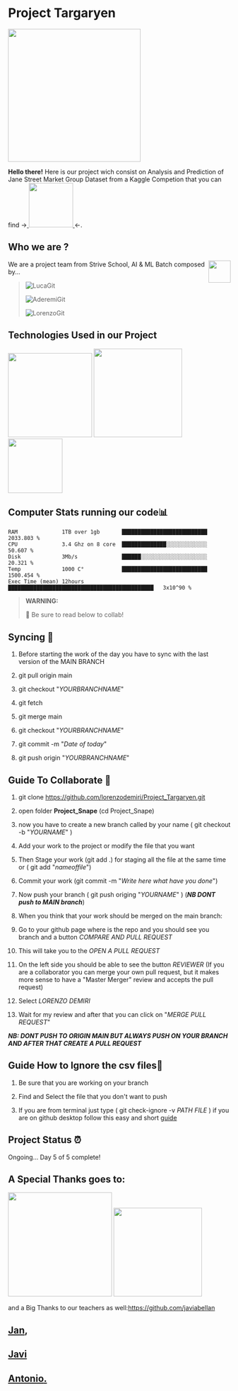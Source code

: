 # Project Targaryen 
<img align = "center" src="https://media.giphy.com/media/SttjdhNoGHtLcwazpo/giphy.gif" width="300">



**Hello there!** 
Here is our project wich consist on Analysis and Prediction of Jane Street Market Group Dataset from a Kaggle Competion that you can find -><a href="(https://www.kaggle.com/c/jane-street-market-prediction">
    <img src="https://www.janestreet.com/assets/logo_horizontal.png" width="100" >
  </a><-.

## **Who we are ?**

We are a project team from Strive School, AI & ML Batch
  <a href="https://strive.school/">
    <img src="https://images.typeform.com/images/b2bYUGSFJFL6/image/default" width="50" align = "right" >
  </a>
composed by...
>
> ![LucaGit](https://img.shields.io/badge/Luca-GitHub-100000?style=for-the-badge&logo=github&logoColor=white?link=https://github.com/lpianta/left&link=https://github.com/lpianta/right)
>
> ![AderemiGit](https://img.shields.io/badge/Aderemi-GitHub-100000?style=for-the-badge&logo=github&logoColor=white?link=https://github.com/AderemiF)
>
> ![LorenzoGit](https://img.shields.io/badge/Lorenzo-GitHub-100000?style=for-the-badge&logo=github&logoColor=white?link=https://github.com/lorenzodemiri/left&link=https://github.com/lorenzodemiri/right)

## **Technologies Used in our Project**

<img src="https://forthebadge.com/images/badges/made-with-python.svg" width="190" >
<img src="https://img.shields.io/badge/Made%20with-Jupyter-orange?style=for-the-badge&logo=Jupyter" width="200" >
<img src="https://forthebadge.com/images/badges/built-with-love.svg" width="123" >

## **Computer Stats running our code**📊
<!--START_SECTION:waka-->
```text
RAM              1TB over 1gb       ███████████████████████████   2033.803 %    
CPU              3.4 Ghz on 8 core  ██████████████░░░░░░░░░░░░░   50.607 %
Disk             3Mb/s              ██████░░░░░░░░░░░░░░░░░░░░░   20.321 %
Temp             1000 C°            ███████████████████████████   1500.454 %
Exec Time (mean) 12hours            ██████████████████████████████████████████████   3x10^90 %
```
<!--END_SECTION:waka-->


>
> **WARNING:**
>
> :pencil: Be sure to read below to collab!
## Syncing :checkered_flag:

1) Before starting the work of the day you have to sync with the last version of the MAIN BRANCH

2) git pull origin main   

3) git checkout "*YOURBRANCHNAME*"

4) git fetch

5) git merge main

6) git checkout "*YOURBRANCHNAME*"

7) git commit -m "*Date of today*"

8) git push origin "*YOURBRANCHNAME*"

## Guide To Collaborate :hammer:

1) git clone https://github.com/lorenzodemiri/Project_Targaryen.git

2) open folder **Project_Snape** (cd Project_Snape)

3) now you have to create a new branch called by your name ( git checkout -b "*YOURNAME*" )

4) Add your work to the project or modify the file that you want

5) Then Stage your work (git add .) for staging all the file at the same time or ( git add "*nameoffile*")

6) Commit your work (git commit -m "*Write here what have you done*")

7) Now push your branch ( git push origing "*YOURNAME*" ) (***NB DONT push to MAIN branch***)

8) When you think that your work should be merged on the main branch: 

9) Go to your github page where is the repo and you should see you branch and a button 
   *COMPARE AND PULL REQUEST*
   
10) This will take you to the *OPEN A PULL REQUEST*

10) On the left side you should be able to see the button *REVIEWER*
	(If you are a collaborator you can merge your own pull request, but it makes more sense to have a "Master Merger"
	 review and accepts the pull request)
	
11) Select *LORENZO DEMIRI*

12) Wait for my review and after that you can click on "*MERGE PULL REQUEST*"

***NB: DONT PUSH TO ORIGIN MAIN BUT ALWAYS PUSH ON YOUR BRANCH AND AFTER THAT CREATE A PULL REQUEST***
## Guide How to Ignore the csv files:hammer:

1) Be sure that you are working on your branch 

2) Find and Select the file that you don't want to push

3) If you are from terminal just type ( git check-ignore -v *PATH FILE* ) if you are on github desktop follow this easy and short [guide](https://caltechlibrary.github.io/git-desktop/05-ignore)


## Project Status :alarm_clock:
Ongoing... Day 5 of 5 complete!

## **A Special Thanks goes to:**

<img src="https://forthebadge.com/images/badges/powered-by-coders-sweat.svg" width="235">
<img src="https://forthebadge.com/images/badges/powered-by-coffee.svg" width="200">

and a Big Thanks to our teachers as well:https://github.com/javiabellan 
## [**Jan**](https://github.com/jcllobet), 
## [**Javi**](https://github.com/javiabellan)
## [**Antonio**.](https://github.com/AntonioMarsella) 